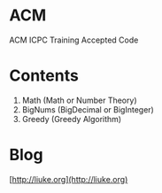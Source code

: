 ACM
===

ACM ICPC Training Accepted Code

Contents
===
1. Math (Math or Number Theory)
2. BigNums (BigDecimal or BigInteger)
3. Greedy (Greedy Algorithm)

Blog
===
[http://liuke.org](http://liuke.org)
